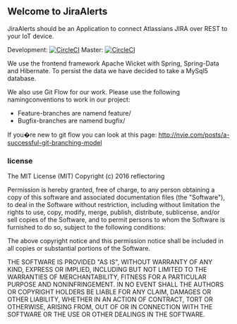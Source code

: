 ## Welcome to JiraAlerts

JiraAlerts should be an Application to connect Atlassians JIRA over REST to your IoT device.

Development: [![CircleCI](https://circleci.com/gh/pDiller/JiraAlerts.svg?style=svg)](https://circleci.com/gh/pDiller/JiraAlerts)
Master: [![CircleCI](https://circleci.com/gh/pDiller/JiraAlerts/tree/master.svg?style=svg)](https://circleci.com/gh/pDiller/JiraAlerts/tree/master)

We use the frontend framework Apache Wicket with Spring, Spring-Data and Hibernate.
To persist the data we have decided to take a MySql5 database.

We also use Git Flow for our work. Please use the following namingconventions to work in our project:

* Feature-branches are namend feature/<branchname>
* Bugfix-branches are namend bugfix/<branchname>

If you�re new to git flow you can look at this page: http://nvie.com/posts/a-successful-git-branching-model

### license

The MIT License (MIT)
Copyright (c) 2016 reflectoring

Permission is hereby granted, free of charge, to any person obtaining a copy of this software and associated documentation files (the "Software"), to deal in the Software without restriction, including without limitation the rights to use, copy, modify, merge, publish, distribute, sublicense, and/or sell copies of the Software, and to permit persons to whom the Software is furnished to do so, subject to the following conditions:

The above copyright notice and this permission notice shall be included in all copies or substantial portions of the Software.

THE SOFTWARE IS PROVIDED "AS IS", WITHOUT WARRANTY OF ANY KIND, EXPRESS OR IMPLIED, INCLUDING BUT NOT LIMITED TO THE WARRANTIES OF MERCHANTABILITY, FITNESS FOR A PARTICULAR PURPOSE AND NONINFRINGEMENT. IN NO EVENT SHALL THE AUTHORS OR COPYRIGHT HOLDERS BE LIABLE FOR ANY CLAIM, DAMAGES OR OTHER LIABILITY, WHETHER IN AN ACTION OF CONTRACT, TORT OR OTHERWISE, ARISING FROM, OUT OF OR IN CONNECTION WITH THE SOFTWARE OR THE USE OR OTHER DEALINGS IN THE SOFTWARE.
